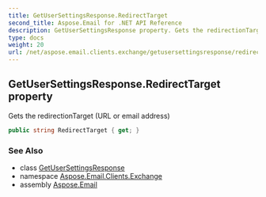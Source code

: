 ```yaml
---
title: GetUserSettingsResponse.RedirectTarget
second_title: Aspose.Email for .NET API Reference
description: GetUserSettingsResponse property. Gets the redirectionTarget URL or email address
type: docs
weight: 20
url: /net/aspose.email.clients.exchange/getusersettingsresponse/redirecttarget/
---
```

## GetUserSettingsResponse.RedirectTarget property

Gets the redirectionTarget (URL or email address)

```csharp
public string RedirectTarget { get; }
```

### See Also

* class [GetUserSettingsResponse](../)
* namespace [Aspose.Email.Clients.Exchange](../../getusersettingsresponse/)
* assembly [Aspose.Email](../../../)


